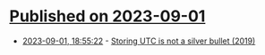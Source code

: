 # [Published on 2023-09-01](index.md)

* [2023-09-01, 18:55:22](https://lobste.rs/s/5suewc/storing_utc_is_not_silver_bullet_2019) - [Storing UTC is not a silver bullet (2019)](https://codeblog.jonskeet.uk/2019/03/27/storing-utc-is-not-a-silver-bullet/)
